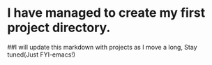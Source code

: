 # I have managed to create my first project directory.

##I will update this markdown with projects as I move a long, Stay tuned(Just FYI-emacs!)
